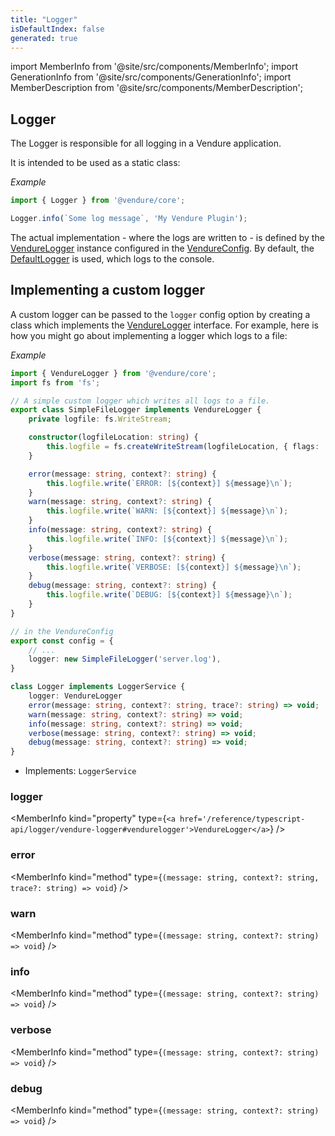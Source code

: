 ```yaml
---
title: "Logger"
isDefaultIndex: false
generated: true
---
```

<!-- This file was generated from the Vendure source. Do not modify. Instead, re-run the "docs:build" script -->
import MemberInfo from '@site/src/components/MemberInfo';
import GenerationInfo from '@site/src/components/GenerationInfo';
import MemberDescription from '@site/src/components/MemberDescription';


## Logger

<GenerationInfo sourceFile="packages/core/src/config/logger/vendure-logger.ts" sourceLine="136" packageName="@vendure/core" />

The Logger is responsible for all logging in a Vendure application.

It is intended to be used as a static class:

*Example*

```ts
import { Logger } from '@vendure/core';

Logger.info(`Some log message`, 'My Vendure Plugin');
```

The actual implementation - where the logs are written to - is defined by the <a href='/reference/typescript-api/logger/vendure-logger#vendurelogger'>VendureLogger</a>
instance configured in the <a href='/reference/typescript-api/configuration/vendure-config#vendureconfig'>VendureConfig</a>. By default, the <a href='/reference/typescript-api/logger/default-logger#defaultlogger'>DefaultLogger</a> is used, which
logs to the console.

## Implementing a custom logger

A custom logger can be passed to the `logger` config option by creating a class which implements the
<a href='/reference/typescript-api/logger/vendure-logger#vendurelogger'>VendureLogger</a> interface. For example, here is how you might go about implementing a logger which
logs to a file:

*Example*

```ts
import { VendureLogger } from '@vendure/core';
import fs from 'fs';

// A simple custom logger which writes all logs to a file.
export class SimpleFileLogger implements VendureLogger {
    private logfile: fs.WriteStream;

    constructor(logfileLocation: string) {
        this.logfile = fs.createWriteStream(logfileLocation, { flags: 'w' });
    }

    error(message: string, context?: string) {
        this.logfile.write(`ERROR: [${context}] ${message}\n`);
    }
    warn(message: string, context?: string) {
        this.logfile.write(`WARN: [${context}] ${message}\n`);
    }
    info(message: string, context?: string) {
        this.logfile.write(`INFO: [${context}] ${message}\n`);
    }
    verbose(message: string, context?: string) {
        this.logfile.write(`VERBOSE: [${context}] ${message}\n`);
    }
    debug(message: string, context?: string) {
        this.logfile.write(`DEBUG: [${context}] ${message}\n`);
    }
}

// in the VendureConfig
export const config = {
    // ...
    logger: new SimpleFileLogger('server.log'),
}
```

```ts title="Signature"
class Logger implements LoggerService {
    logger: VendureLogger
    error(message: string, context?: string, trace?: string) => void;
    warn(message: string, context?: string) => void;
    info(message: string, context?: string) => void;
    verbose(message: string, context?: string) => void;
    debug(message: string, context?: string) => void;
}
```
* Implements: <code>LoggerService</code>



<div className="members-wrapper">

### logger

<MemberInfo kind="property" type={`<a href='/reference/typescript-api/logger/vendure-logger#vendurelogger'>VendureLogger</a>`}   />


### error

<MemberInfo kind="method" type={`(message: string, context?: string, trace?: string) => void`}   />


### warn

<MemberInfo kind="method" type={`(message: string, context?: string) => void`}   />


### info

<MemberInfo kind="method" type={`(message: string, context?: string) => void`}   />


### verbose

<MemberInfo kind="method" type={`(message: string, context?: string) => void`}   />


### debug

<MemberInfo kind="method" type={`(message: string, context?: string) => void`}   />




</div>
